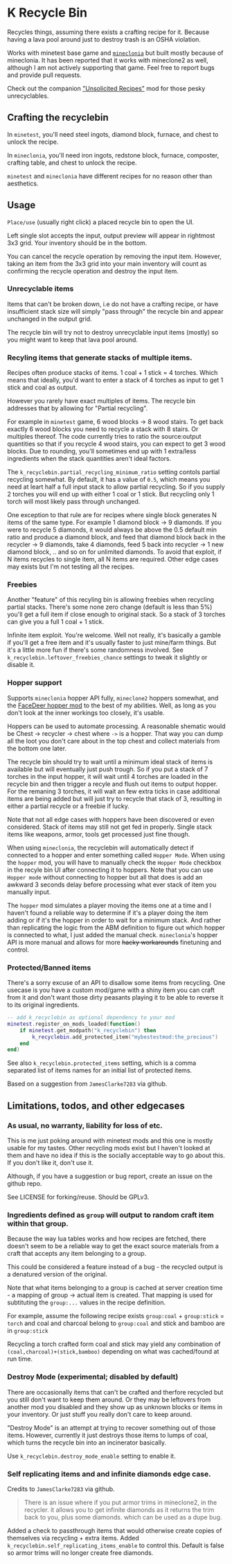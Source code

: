 K Recycle Bin
=============

Recycles things, assuming there exists a crafting recipe for it. Because having a lava pool around just to destroy trash is an OSHA violation.

Works with minetest base game and [`mineclonia`](https://content.minetest.net/packages/ryvnf/mineclonia/) but built mostly because of mineclonia. It has been reported that it works with mineclone2 as well, although I am not actively supporting that game. Feel free to report bugs and provide pull requests.

Check out the companion ["Unsolicited Recipes"](https://content.minetest.net/packages/ketwaroo/mcl_misk_recipes/) mod for those pesky unrecyclables.

## Crafting the recyclebin

In `minetest`, you'll need steel ingots, diamond block, furnace, and chest to unlock the recipe.

In `mineclonia`, you'll need iron ingots, redstone block, furnace, composter, crafting table, and chest to unlock the recipe.

`minetest` and `mineclonia` have different recipes for no reason other than aesthetics.

## Usage

`Place/use` (usually right click) a placed recycle bin to open the UI.

Left single slot accepts the input, output preview will appear in rightmost 3x3 grid. Your inventory should be in the bottom.

You can cancel the recycle operation by removing the input item. However, taking an item from the 3x3 grid into your main inventory will count as confirming the recycle operation and destroy the input item.

### Unrecyclable items

Items that can't be broken down, i.e do not have a crafting recipe, or have insufficient stack size will simply "pass through" the recycle bin and appear unchanged in the output grid.

The recycle bin will try not to destroy unrecyclable input items (mostly) so you might want to keep that lava pool around.

### Recyling items that generate stacks of multiple items.

Recipes often produce stacks of items. 1 coal + 1 stick  = 4 torches. Which means that ideally, you'd want to enter a stack of 4 torches as input to get 1 stick and coal as output.

However you rarely have exact multiples of items. The recycle bin addresses that by allowing for "Partial recycling".

For example in `minetest` game, 6 wood blocks -> 8 wood stairs. To get back exactly 6 wood blocks you need to recycle a stack with 8 stairs. Or multiples thereof. The code currently tries to ratio the source:output quantities so that if you recycle 4 wood stairs, you can expect to get 3 wood blocks. Due to rounding, you'll sometimes end up with 1 extra/less ingredients when the stack quantities aren't ideal factors.

The `k_recyclebin.partial_recycling_minimum_ratio` setting contols partial recycling somewhat. By default, it has a value of `0.5`, which means you need at leart half a full input stack to allow partial recycling. So if you supply 2 torches you will end up with either 1 coal or 1 stick. But recycling only 1 torch will most likely pass through unchanged.

One exception to that rule are for recipes where single block generates N items of the same type. For example 1 diamond block -> 9 diamonds. If you were to recycle 5 diamonds, it would always be above the 0.5 default min ratio and produce a diamond block, and feed that diamond block back in the recycler -> 9 diamonds, take 4 diamonds, feed 5 back into recycler -> 1 new diamond block, .. and so on for unlimited diamonds. To avoid that exploit, if N items recycles to single item, all N items are required. Other edge cases may exists but I'm not testing all the recipes.

### Freebies

Another "feature" of this recyling bin is allowing freebies when recycling partial stacks.  There's some none zero change (default is less than 5%) you'll get a full item if close enough to original stack. So a stack of 3 torches can give you a full 1 coal + 1 stick.

Infinite item exploit. You're welcome. Well not really, it's basically a gamble if you'll get a free item and it's usually faster to just mine/farm things. But it's a little more fun if there's some randomness involved. See `k_recyclebin.leftover_freebies_chance` settings to tweak it slightly or disable it.

### Hopper support

Supports `mineclonia` hopper API fully, `mineclone2` hoppers somewhat, and the [FaceDeer hopper mod](https://content.minetest.net/packages/FaceDeer/hopper/) to the best of my abilities. Well, as long as you don't look at the inner workings too closely, it's usable.

Hoppers can be used to automate processing. A reasonable shematic would be Chest -> recycler -> chest where `->` is a hopper. That way you can dump all the loot you don't care about in the top chest and collect materials from the bottom one later.

The recycle bin should try to wait until a minimum ideal stack of items is available but will eventually just push trough. So if you put a stack of 7 torches in the input hopper, it will wait until 4 torches are loaded in the recycle bin and then trigger a recyle and flush out items to output hopper. For the remaning 3 torches, it will wait an few extra ticks in case additional items are being added but will just try to recycle that stack of 3, resulting in either a partial recycle or a freebie if lucky.

Note that not all edge cases with hoppers have been discovered or even considered. Stack of items may still not get fed in properly. Single stack items like weapons, armor, tools get processed just fine though.

When using `mineclonia`, the recyclebin will automatically detect if connected to a hopper and enter something called `Hopper Mode`. When using the `hopper` mod, you will have to manually check the `Hopper Mode` checkbox in the recyle bin UI after connecting it to hoppers. Note that you can use `Hopper mode` without connecting to hopper but all that does is add an awkward 3 seconds delay before processing what ever stack of item you manually input.

The `hopper` mod simulates a player moving the items one at a time and I haven't found a reliable way to determine if it's a player doing the item adding or if it's the hopper in order to wait for a minimum stack. And rather than replicating the logic from the ABM definition to figure out which hopper is connected to what, I just added the manual check. `mineclonia`'s hopper API is more manual and allows for more ~~hacky workarounds~~ finetuning and control.

### Protected/Banned items

There's a sorry excuse of an API to disallow some items from recycling. One usecase is you have a custom mod/game with a shiny item you can craft from it and don't want those dirty peasants playing it to be able to reverse it to its original ingredients.

```lua
-- add k_recyclebin as optional dependency to your mod
minetest.register_on_mods_loaded(function()
    if minetest.get_modpath("k_recyclebin") then
        k_recyclebin.add_protected_item("mybestestmod:the_precious")
    end
end)
```

See also `k_recyclebin.protected_items` setting, which is a comma separated list of items names for an initial list of protected items.

Based on a suggestion from `JamesClarke7283` via github.


## Limitations, todos, and other edgecases

### As usual, no warranty, liability for loss of etc.

This is me just poking around with minetest mods and this one is mostly usable for my tastes.
Other recycling mods exist but I haven't looked at them and have no idea if this is the socially acceptable way to go about this.
If you don't like it, don't use it.

Although, if you have a suggestion or bug report, create an issue on the github repo.

See LICENSE for forking/reuse. Should be GPLv3.

### Ingredients defined as `group` will output to random craft item within that group.

Because the way lua tables works and how recipes are fetched, there doesn't seem to be a reliable way
to get the exact source materials from a craft that accepts any item belonging to a group.

This could be considered a feature instead of a bug - the recycled output is a denatured version of the original.

Note that what items belonging to a group is cached at server creation time - a mapping of group -> actual item is created.
That mapping is used for subtituting the `group:...` values in the recipe definition.

For example, assume the following recipe exists `group:coal` + `group:stick` = `torch` and coal and charcoal belong to `group:coal` and stick and bamboo are in `group:stick`

Recycling a torch crafted form coal and stick may yield any combination of `(coal,charcoal)+(stick,bamboo)` depending on what was cached/found at run time. 

### Destroy Mode (experimental; disabled by default)

There are occasionally items that can't be crafted and therfore recycled but you still don't want to keep them around. Or they may be leftovers from another mod you disabled and they show up as unknown blocks or items in your inventory. Or just stuff you really don't care to keep around.

"Destroy Mode" is an attempt at trying to recover something out of those items. However, currently it just destroys those items to lumps of coal, which turns the recycle bin into an incinerator basically.

Use `k_recyclebin.destroy_mode_enable` setting to enable it.


### Self replicating items and and infinite diamonds edge case.

Credits to `JamesClarke7283` via github.

> There is an issue where if you put armor trims in mineclone2, in the recycler. it allows you to get infinite diamonds as it returns the trim back to you, plus some diamonds. which can be used as a dupe bug.

Added a check to passthrough items that would otherwise create copies of themselves via recycling + extra items. Added `k_recyclebin.self_replicating_items_enable` to control this. Default is false so armor trims will no longer create free diamonds.

